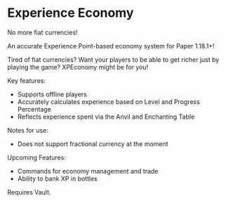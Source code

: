 # Experience Economy
No more fiat currencies!

An accurate Experience Point-based economy system for Paper 1.18.1+!

Tired of fiat currencies? Want your players to be able to get richer just by playing the game? XPEconomy might be for you!

Key features:
- Supports offline players
- Accurately calculates experience based on Level and Progress Percentage
- Reflects experience spent via the Anvil and Enchanting Table

Notes for use:
- Does not support fractional currency at the moment

Upcoming Features:
- Commands for economy management and trade
- Ability to bank XP in bottles

Requires Vault.
